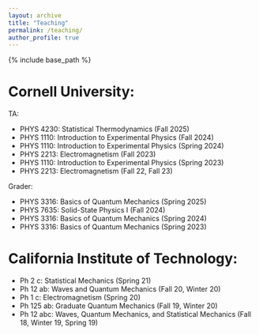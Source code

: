 ```yaml
---
layout: archive
title: "Teaching"
permalink: /teaching/
author_profile: true
---
```


{% include base_path %}

Cornell University:
======
TA:
* PHYS 4230: Statistical Thermodynamics (Fall 2025)
* PHYS 1110: Introduction to Experimental Physics (Fall 2024)
* PHYS 1110: Introduction to Experimental Physics (Spring 2024)
* PHYS 2213: Electromagnetism (Fall 2023)
* PHYS 1110: Introduction to Experimental Physics (Spring 2023)
* PHYS 2213: Electromagnetism (Fall 22, Fall 23)

Grader:
* PHYS 3316: Basics of Quantum Mechanics (Spring 2025)
* PHYS 7635: Solid-State Physics I (Fall 2024)
* PHYS 3316: Basics of Quantum Mechanics (Spring 2024)
* PHYS 3316: Basics of Quantum Mechanics (Spring 2023)


California Institute of Technology:
======
* Ph 2 c: Statistical Mechanics (Spring 21)
* Ph 12 ab: Waves and Quantum Mechanics (Fall 20, Winter 20)
* Ph 1 c: Electromagnetism (Spring 20)
* Ph 125 ab: Graduate Quantum Mechanics (Fall 19, Winter 20)
* Ph 12 abc: Waves, Quantum Mechanics, and Statistical Mechanics (Fall 18, Winter 19, Spring 19)

